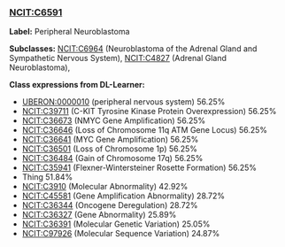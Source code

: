 
### [NCIT:C6591](http://purl.obolibrary.org/obo/NCIT_C6591)
**Label:** Peripheral Neuroblastoma

**Subclasses:** [NCIT:C6964](http://purl.obolibrary.org/obo/NCIT_C6964) (Neuroblastoma of the Adrenal Gland and Sympathetic Nervous System), [NCIT:C4827](http://purl.obolibrary.org/obo/NCIT_C4827) (Adrenal Gland Neuroblastoma), 

**Class expressions from DL-Learner:**

- [UBERON:0000010](http://purl.obolibrary.org/obo/UBERON_0000010) (peripheral nervous system) 56.25%
- [NCIT:C39711](http://purl.obolibrary.org/obo/NCIT_C39711) (C-KIT Tyrosine Kinase Protein Overexpression) 56.25%
- [NCIT:C36673](http://purl.obolibrary.org/obo/NCIT_C36673) (NMYC Gene Amplification) 56.25%
- [NCIT:C36646](http://purl.obolibrary.org/obo/NCIT_C36646) (Loss of Chromosome 11q ATM Gene Locus) 56.25%
- [NCIT:C36641](http://purl.obolibrary.org/obo/NCIT_C36641) (MYC Gene Amplification) 56.25%
- [NCIT:C36501](http://purl.obolibrary.org/obo/NCIT_C36501) (Loss of Chromosome 1p) 56.25%
- [NCIT:C36484](http://purl.obolibrary.org/obo/NCIT_C36484) (Gain of Chromosome 17q) 56.25%
- [NCIT:C35941](http://purl.obolibrary.org/obo/NCIT_C35941) (Flexner-Wintersteiner Rosette Formation) 56.25%
- Thing 51.84%
- [NCIT:C3910](http://purl.obolibrary.org/obo/NCIT_C3910) (Molecular Abnormality) 42.92%
- [NCIT:C45581](http://purl.obolibrary.org/obo/NCIT_C45581) (Gene Amplification Abnormality) 28.72%
- [NCIT:C36344](http://purl.obolibrary.org/obo/NCIT_C36344) (Oncogene Deregulation) 28.72%
- [NCIT:C36327](http://purl.obolibrary.org/obo/NCIT_C36327) (Gene Abnormality) 25.89%
- [NCIT:C36391](http://purl.obolibrary.org/obo/NCIT_C36391) (Molecular Genetic Variation) 25.05%
- [NCIT:C97926](http://purl.obolibrary.org/obo/NCIT_C97926) (Molecular Sequence Variation) 24.87%


